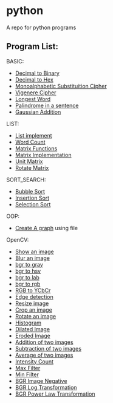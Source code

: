 # python
A repo for python programs

## Program List:

BASIC:
  - [Decimal to Binary](https://github.com/jvedsaqib/python/blob/main/Basic/dec_to_bin.py)
  - [Decimal to Hex](https://github.com/jvedsaqib/python/blob/main/Basic/dec_to_hex.py)
  - [Monoalphabetic Substituition Cipher](https://github.com/jvedsaqib/python/blob/main/Basic/subs_cipher.py)
  - [Vigenere Cipher](https://github.com/jvedsaqib/python/blob/main/Basic/vigenere.py)
  - [Longest Word](https://github.com/jvedsaqib/python/blob/main/Basic/longest_word.py)
  - [Palindrome in a sentence](https://github.com/jvedsaqib/python/blob/main/Basic/palindrome.py)
  - [Gaussian Addition](https://github.com/jvedsaqib/python/blob/main/Basic/gaussian_addition.py)


LIST:
  - [List implement](https://github.com/jvedsaqib/python/blob/main/LIST/list.py)
  - [Word Count](https://github.com/jvedsaqib/python/blob/main/LIST/word_count.py)
  - [Matrix Functions](https://github.com/jvedsaqib/python/blob/main/LIST/matrix.py)
  - [Matrix Implementation](https://github.com/jvedsaqib/python/blob/main/LIST/matrix_demo.py)
  - [Unit Matrix](https://github.com/jvedsaqib/python/blob/main/LIST/unit_matix.py)
  - [Rotate Matrix](https://github.com/jvedsaqib/python/blob/main/LIST/matrix_rotate.py)
  
SORT_SEARCH:
  - [Bubble Sort](https://github.com/jvedsaqib/python/blob/main/Sort_Search/bubble_sort.py)
  - [Insertion Sort](https://github.com/jvedsaqib/python/blob/main/Sort_Search/insertion_sort.py)
  - [Selection Sort](https://github.com/jvedsaqib/python/blob/main/Sort_Search/selection_sort.py)
  

OOP:
  - [Create A graph](https://github.com/jvedsaqib/python/tree/main/oop/Graph) using file


OpenCV:
  - [Show an image](https://github.com/jvedsaqib/python/blob/main/openCV/showImage.py)
  - [Blur an image](https://github.com/jvedsaqib/python/blob/main/openCV/blur.py)
  - [bgr to gray](https://github.com/jvedsaqib/python/blob/main/openCV/gray.py)
  - [bgr to hsv](https://github.com/jvedsaqib/python/blob/main/openCV/hsv.py)
  - [bgr to lab](https://github.com/jvedsaqib/python/blob/main/openCV/lab.py)
  - [bgr to rgb](https://github.com/jvedsaqib/python/blob/main/openCV/rgb.py)
  - [RGB to YCbCr](https://github.com/jvedsaqib/python/blob/main/openCV/ycbcr.py)
  - [Edge detection](https://github.com/jvedsaqib/python/blob/main/openCV/edge_cascade.py)
  - [Resize image](https://github.com/jvedsaqib/python/blob/main/openCV/resize.py)
  - [Crop an image](https://github.com/jvedsaqib/python/blob/main/openCV/cropped.py)
  - [Rotate an image](https://github.com/jvedsaqib/python/blob/main/openCV/rotate.py)
  - [Histogram](https://github.com/jvedsaqib/python/blob/main/openCV/histogram.py)
  - [Dilated Image](https://github.com/jvedsaqib/python/blob/main/openCV/dilated.py)
  - [Eroded Image](https://github.com/jvedsaqib/python/blob/main/openCV/dilated.py)
  - [Addition of two images](https://github.com/jvedsaqib/python/blob/main/openCV/addition.py)
  - [Subtraction of two images](https://github.com/jvedsaqib/python/blob/main/openCV/subtraction.py)
  - [Average of two images](https://github.com/jvedsaqib/python/blob/main/openCV/average.py)
  - [Intensity Count](https://github.com/jvedsaqib/python/blob/main/openCV/intensity.py)
  - [Max Filter](https://github.com/jvedsaqib/python/blob/main/openCV/max_filter.py)
  - [Min Filter](https://github.com/jvedsaqib/python/blob/main/openCV/min_filter.py)
  - [BGR Image Negative](https://github.com/jvedsaqib/python/blob/main/openCV/bgr_image_negative.py)
  - [BGR Log Transformation](https://github.com/jvedsaqib/python/blob/main/openCV/log_transform.py)
  - [BGR Power Law Transformation](https://github.com/jvedsaqib/python/blob/main/openCV/power_law.py)

